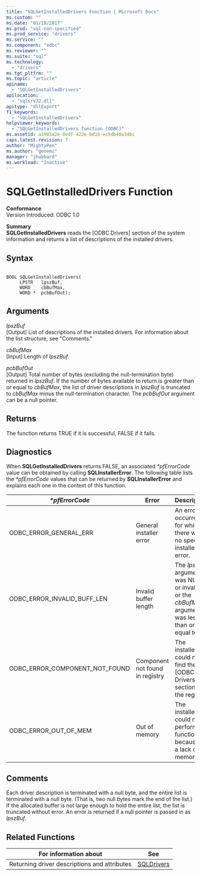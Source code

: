 ```yaml
---
title: "SQLGetInstalledDrivers Function | Microsoft Docs"
ms.custom: ""
ms.date: "01/19/2017"
ms.prod: "sql-non-specified"
ms.prod_service: "drivers"
ms.service: ""
ms.component: "odbc"
ms.reviewer: ""
ms.suite: "sql"
ms.technology: 
  - "drivers"
ms.tgt_pltfrm: ""
ms.topic: "article"
apiname: 
  - "SQLGetInstalledDrivers"
apilocation: 
  - "sqlsrv32.dll"
apitype: "dllExport"
f1_keywords: 
  - "SQLGetInstalledDrivers"
helpviewer_keywords: 
  - "SQLGetInstalledDrivers function [ODBC]"
ms.assetid: a1983a2e-0edf-422e-bd1b-ec5db40a34bc
caps.latest.revision: 7
author: "MightyPen"
ms.author: "genemi"
manager: "jhubbard"
ms.workload: "Inactive"
---
```

# SQLGetInstalledDrivers Function
**Conformance**  
 Version Introduced: ODBC 1.0  
  
 **Summary**  
 **SQLGetInstalledDrivers** reads the [ODBC Drivers] section of the system information and returns a list of descriptions of the installed drivers.  
  
## Syntax  
  
```  
  
BOOL SQLGetInstalledDrivers(  
     LPSTR   lpszBuf,  
     WORD    cbBufMax,  
     WORD *  pcbBufOut);  
```  
  
## Arguments  
 *lpszBuf*  
 [Output] List of descriptions of the installed drivers. For information about the list structure, see "Comments."  
  
 *cbBufMax*  
 [Input] Length of *lpszBuf*.  
  
 *pcbBufOut*  
 [Output] Total number of bytes (excluding the null-termination byte) returned in *lpszBuf*. If the number of bytes available to return is greater than or equal to *cbBufMax*, the list of driver descriptions in *lpszBuf* is truncated to *cbBufMax* minus the null-termination character. The *pcbBufOut* argument can be a null pointer.  
  
## Returns  
 The function returns TRUE if it is successful, FALSE if it fails.  
  
## Diagnostics  
 When **SQLGetInstalledDrivers** returns FALSE, an associated *\*pfErrorCode* value can be obtained by calling **SQLInstallerError**. The following table lists the *\*pfErrorCode* values that can be returned by **SQLInstallerError** and explains each one in the context of this function.  
  
|*\*pfErrorCode*|Error|Description|  
|---------------------|-----------|-----------------|  
|ODBC_ERROR_GENERAL_ERR|General installer error|An error occurred for which there was no specific installer error.|  
|ODBC_ERROR_INVALID_BUFF_LEN|Invalid buffer length|The *lpszBuf* argument was NULL or invalid, or the *cbBufMax* argument was less than or equal to 0.|  
|ODBC_ERROR_COMPONENT_NOT_FOUND|Component not found in registry|The installer could not find the [ODBC Drivers] section in the registry.|  
|ODBC_ERROR_OUT_OF_MEM|Out of memory|The installer could not perform the function because of a lack of memory.|  
  
## Comments  
 Each driver description is terminated with a null byte, and the entire list is terminated with a null byte. (That is, two null bytes mark the end of the list.) If the allocated buffer is not large enough to hold the entire list, the list is truncated without error. An error is returned if a null pointer is passed in as *lpszBuf*.  
  
## Related Functions  
  
|For information about|See|  
|---------------------------|---------|  
|Returning driver descriptions and attributes|[SQLDrivers](../../../odbc/reference/syntax/sqldrivers-function.md)|
